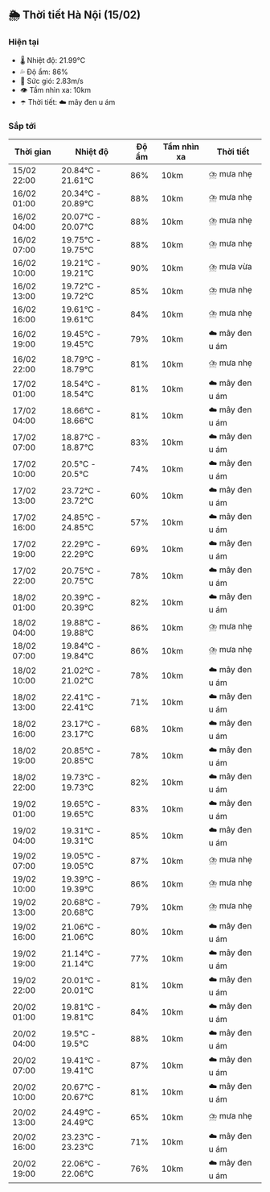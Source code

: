 ## 🌦️ Thời tiết Hà Nội (15/02)

### Hiện tại

- 🌡️ Nhiệt độ: 21.99℃
- 💦 Độ ẩm: 86%
- 💨 Sức gió: 2.83m/s
- 👁️ Tầm nhìn xa: 10km
- ☂️ Thời tiết: ☁️ mây đen u ám

### Sắp tới

| Thời gian | Nhiệt độ | Độ ẩm | Tầm nhìn xa | Thời tiết |
| --- | --- | --- | --- | --- |
| 15/02 22:00 | 20.84℃ - 21.61℃ | 86% | 10km | ⛈️ mưa nhẹ |
| 16/02 01:00 | 20.34℃ - 20.89℃ | 88% | 10km | ⛈️ mưa nhẹ |
| 16/02 04:00 | 20.07℃ - 20.07℃ | 88% | 10km | ⛈️ mưa nhẹ |
| 16/02 07:00 | 19.75℃ - 19.75℃ | 88% | 10km | ⛈️ mưa nhẹ |
| 16/02 10:00 | 19.21℃ - 19.21℃ | 90% | 10km | ⛈️ mưa vừa |
| 16/02 13:00 | 19.72℃ - 19.72℃ | 85% | 10km | ⛈️ mưa nhẹ |
| 16/02 16:00 | 19.61℃ - 19.61℃ | 84% | 10km | ⛈️ mưa nhẹ |
| 16/02 19:00 | 19.45℃ - 19.45℃ | 79% | 10km | ☁️ mây đen u ám |
| 16/02 22:00 | 18.79℃ - 18.79℃ | 81% | 10km | ⛈️ mưa nhẹ |
| 17/02 01:00 | 18.54℃ - 18.54℃ | 81% | 10km | ☁️ mây đen u ám |
| 17/02 04:00 | 18.66℃ - 18.66℃ | 81% | 10km | ☁️ mây đen u ám |
| 17/02 07:00 | 18.87℃ - 18.87℃ | 83% | 10km | ☁️ mây đen u ám |
| 17/02 10:00 | 20.5℃ - 20.5℃ | 74% | 10km | ☁️ mây đen u ám |
| 17/02 13:00 | 23.72℃ - 23.72℃ | 60% | 10km | ☁️ mây đen u ám |
| 17/02 16:00 | 24.85℃ - 24.85℃ | 57% | 10km | ☁️ mây đen u ám |
| 17/02 19:00 | 22.29℃ - 22.29℃ | 69% | 10km | ☁️ mây đen u ám |
| 17/02 22:00 | 20.75℃ - 20.75℃ | 78% | 10km | ☁️ mây đen u ám |
| 18/02 01:00 | 20.39℃ - 20.39℃ | 82% | 10km | ☁️ mây đen u ám |
| 18/02 04:00 | 19.88℃ - 19.88℃ | 86% | 10km | ⛈️ mưa nhẹ |
| 18/02 07:00 | 19.84℃ - 19.84℃ | 86% | 10km | ⛈️ mưa nhẹ |
| 18/02 10:00 | 21.02℃ - 21.02℃ | 78% | 10km | ☁️ mây đen u ám |
| 18/02 13:00 | 22.41℃ - 22.41℃ | 71% | 10km | ☁️ mây đen u ám |
| 18/02 16:00 | 23.17℃ - 23.17℃ | 68% | 10km | ☁️ mây đen u ám |
| 18/02 19:00 | 20.85℃ - 20.85℃ | 78% | 10km | ☁️ mây đen u ám |
| 18/02 22:00 | 19.73℃ - 19.73℃ | 82% | 10km | ☁️ mây đen u ám |
| 19/02 01:00 | 19.65℃ - 19.65℃ | 83% | 10km | ☁️ mây đen u ám |
| 19/02 04:00 | 19.31℃ - 19.31℃ | 85% | 10km | ☁️ mây đen u ám |
| 19/02 07:00 | 19.05℃ - 19.05℃ | 87% | 10km | ⛈️ mưa nhẹ |
| 19/02 10:00 | 19.39℃ - 19.39℃ | 86% | 10km | ⛈️ mưa nhẹ |
| 19/02 13:00 | 20.68℃ - 20.68℃ | 79% | 10km | ⛈️ mưa nhẹ |
| 19/02 16:00 | 21.06℃ - 21.06℃ | 80% | 10km | ☁️ mây đen u ám |
| 19/02 19:00 | 21.14℃ - 21.14℃ | 77% | 10km | ☁️ mây đen u ám |
| 19/02 22:00 | 20.01℃ - 20.01℃ | 81% | 10km | ☁️ mây đen u ám |
| 20/02 01:00 | 19.81℃ - 19.81℃ | 84% | 10km | ☁️ mây đen u ám |
| 20/02 04:00 | 19.5℃ - 19.5℃ | 88% | 10km | ☁️ mây đen u ám |
| 20/02 07:00 | 19.41℃ - 19.41℃ | 87% | 10km | ☁️ mây đen u ám |
| 20/02 10:00 | 20.67℃ - 20.67℃ | 81% | 10km | ☁️ mây đen u ám |
| 20/02 13:00 | 24.49℃ - 24.49℃ | 65% | 10km | ⛈️ mưa nhẹ |
| 20/02 16:00 | 23.23℃ - 23.23℃ | 71% | 10km | ☁️ mây đen u ám |
| 20/02 19:00 | 22.06℃ - 22.06℃ | 76% | 10km | ☁️ mây đen u ám |

